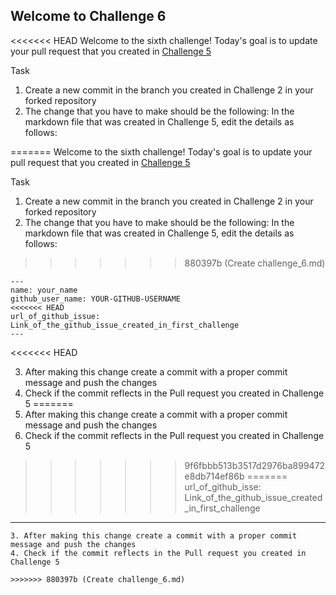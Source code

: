 ## Welcome to Challenge 6

<<<<<<< HEAD
Welcome to the sixth challenge!
Today's goal is to update your pull request that you created in [Challenge 5](https://github.com/scaleracademy/scaler-september-open-source-challenge/blob/main/Challenges/challenge_5.md?plain=1)

Task

1. Create a new commit in the branch you created in Challenge 2 in your forked repository
2. The change that you have to make should be the following:
   In the markdown file that was created in Challenge 5, edit the details as follows:

=======
Welcome to the sixth challenge! 
Today's goal is to update your pull request that you created in [Challenge 5](https://github.com/scaleracademy/scaler-september-open-source-challenge/blob/main/Challenges/challenge_5.md?plain=1)

Task
1. Create a new commit in the branch you created in Challenge 2 in your forked repository 
2. The change that you have to make should be the following: 
In the markdown file that was created in Challenge 5, edit the details as follows: 
>>>>>>> 880397b (Create challenge_6.md)
```
---
name: your_name
github_user_name: YOUR-GITHUB-USERNAME
<<<<<<< HEAD
url_of_github_issue: Link_of_the_github_issue_created_in_first_challenge
---
```
<<<<<<< HEAD

3. After making this change create a commit with a proper commit message and push the changes
4. Check if the commit reflects in the Pull request you created in Challenge 5
=======
3. After making this change create a commit with a proper commit message and push the changes 
4. Check if the commit reflects in the Pull request you created in Challenge 5

>>>>>>> 9f6fbbb513b3517d2976ba899472e8db714ef86b
=======
url_of_github_isse: Link_of_the_github_issue_created_in_first_challenge
---
```
3. After making this change create a commit with a proper commit message and push the changes 
4. Check if the commit reflects in the Pull request you created in Challenge 5

>>>>>>> 880397b (Create challenge_6.md)
